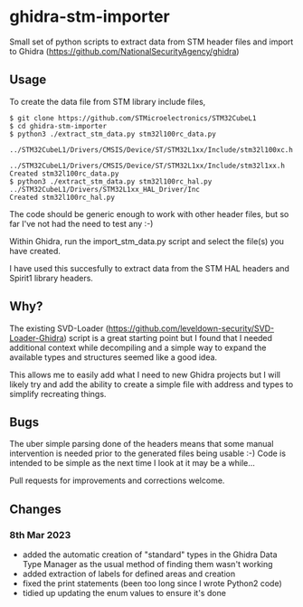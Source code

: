 # ghidra-stm-importer
Small set of python scripts to extract data from STM header files and import to Ghidra (https://github.com/NationalSecurityAgency/ghidra)

## Usage

To create the data file from STM library include files,

``` shell
$ git clone https://github.com/STMicroelectronics/STM32CubeL1
$ cd ghidra-stm-importer
$ python3 ./extract_stm_data.py stm32l100rc_data.py 
    ../STM32CubeL1/Drivers/CMSIS/Device/ST/STM32L1xx/Include/stm32l100xc.h 
    ../STM32CubeL1/Drivers/CMSIS/Device/ST/STM32L1xx/Include/stm32l1xx.h
Created stm32l100rc_data.py
$ python3 ./extract_stm_data.py stm32l100rc_hal.py ../STM32CubeL1/Drivers/STM32L1xx_HAL_Driver/Inc
Created stm32l100rc_hal.py
```

The code should be generic enough to work with other header files, but so far I've not had the need to test any :-)

Within Ghidra, run the import_stm_data.py script and select the file(s) you have created.

I have used this succesfully to extract data from the STM HAL headers and Spirit1 library headers.

## Why?

The existing SVD-Loader (https://github.com/leveldown-security/SVD-Loader-Ghidra) script is a great starting point but I found that I needed additional context while decompiling and a simple way to expand the available types and structures seemed like a good idea.

This allows me to easily add what I need to new Ghidra projects but I will likely try and add the ability to create a simple file with address and types to simplify recreating things.

## Bugs

The uber simple parsing done of the headers means that some manual intervention is needed prior to the generated files being usable :-) Code is intended to be simple as the next time I look at it may be a while...

Pull requests for improvements and corrections welcome.

## Changes

### 8th Mar 2023
- added the automatic creation of "standard" types in the Ghidra Data Type Manager as the usual method of finding them wasn't working
- added extraction of labels for defined areas and creation
- fixed the print statements (been too long since I wrote Python2 code)
- tidied up updating the enum values to ensure it's done
